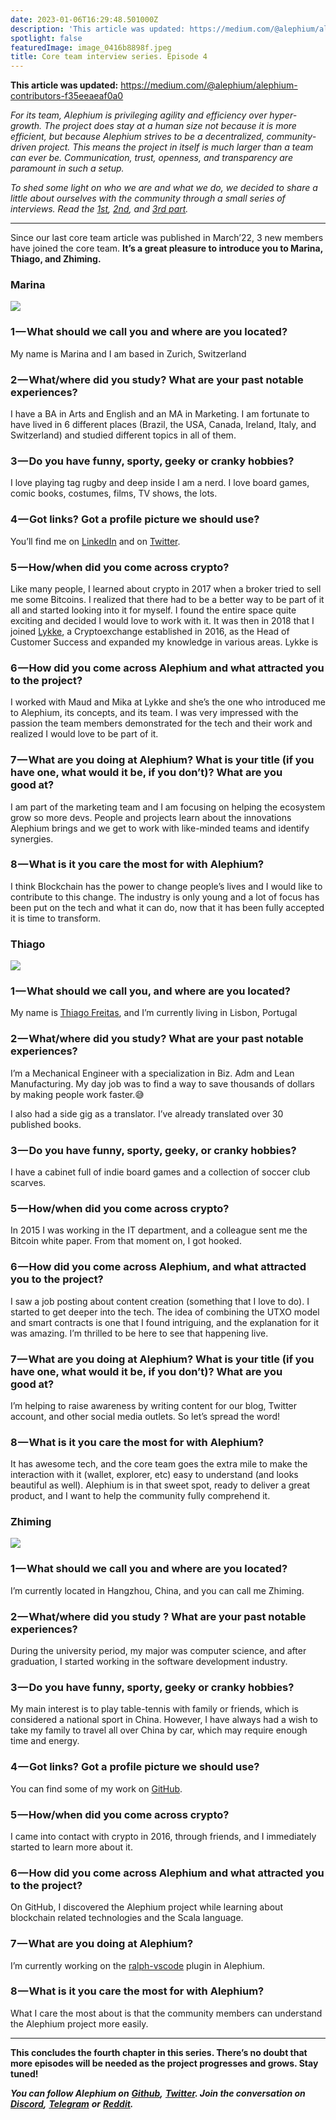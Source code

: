 ```yaml
---
date: 2023-01-06T16:29:48.501000Z
description: 'This article was updated: https://medium.com/@alephium/alephium-contributors-f35eeaeaf0a0'
spotlight: false
featuredImage: image_0416b8898f.jpeg
title: Core team interview series. Episode 4
---
```


**This article was updated:** <a href="https://medium.com/@alephium/alephium-contributors-f35eeaeaf0a0" class="markup--anchor markup--p-anchor" data-href="https://medium.com/@alephium/alephium-contributors-f35eeaeaf0a0" rel="nofollow" target="_blank">https://medium.com/@alephium/alephium-contributors-f35eeaeaf0a0</a>

_For its team, Alephium is privileging agility and efficiency over hyper-growth. The project does stay at a human size not because it is more efficient, but because Alephium strives to be a decentralized, community-driven project. This means the project in itself is much larger than a team can ever be. Communication, trust, openness, and transparency are paramount in such a setup._

_To shed some light on who we are and what we do, we decided to share a little about ourselves with the community through a small series of interviews. Read the_ <a href="https://medium.com/@alephium/core-team-interview-series-episode-1-3472f8295af6" class="markup--anchor markup--p-anchor" data-href="https://medium.com/@alephium/core-team-interview-series-episode-1-3472f8295af6" target="_blank"><em>1st</em></a>_,_ <a href="https://medium.com/@alephium/core-team-interview-series-episode-2-bec6e6908d2f" class="markup--anchor markup--p-anchor" data-href="https://medium.com/@alephium/core-team-interview-series-episode-2-bec6e6908d2f" target="_blank"><em>2nd</em></a>_, and_ <a href="https://medium.com/@alephium/core-team-interview-series-episode-3-64b6dacc1459" class="markup--anchor markup--p-anchor" data-href="https://medium.com/@alephium/core-team-interview-series-episode-3-64b6dacc1459" target="_blank"><em>3rd part</em></a>_._

---

Since our last core team article was published in March’22, 3 new members have joined the core team. **It’s a great pleasure to introduce you to Marina, Thiago, and Zhiming.**

### Marina

![](image_8b8c419deb.jpg)

### 1 — What should we call you and where are you located?

My name is Marina and I am based in Zurich, Switzerland

### 2 — What/where did you study? What are your past notable experiences?

I have a BA in Arts and English and an MA in Marketing. I am fortunate to have lived in 6 different places (Brazil, the USA, Canada, Ireland, Italy, and Switzerland) and studied different topics in all of them.

### 3 — Do you have funny, sporty, geeky or cranky hobbies?

I love playing tag rugby and deep inside I am a nerd. I love board games, comic books, costumes, films, TV shows, the lots.

### 4 — Got links? Got a profile picture we should use?

You’ll find me on <a href="https://www.linkedin.com/in/marina-miranda-de-mattos-667945130/" class="markup--anchor markup--p-anchor" data-href="https://www.linkedin.com/in/marina-miranda-de-mattos-667945130/" rel="noopener" target="_blank">LinkedIn</a> and on <a href="https://twitter.com/MarinadeMattos2" class="markup--anchor markup--p-anchor" data-href="https://twitter.com/MarinadeMattos2" rel="noopener" target="_blank">Twitter</a>.

### 5 — How/when did you come across crypto?

Like many people, I learned about crypto in 2017 when a broker tried to sell me some Bitcoins. I realized that there had to be a better way to be part of it all and started looking into it for myself. I found the entire space quite exciting and decided I would love to work with it. It was then in 2018 that I joined <a href="https://lykke.com/" class="markup--anchor markup--p-anchor" data-href="https://lykke.com/" rel="noopener" target="_blank">Lykke</a>, a Cryptoexchange established in 2016, as the Head of Customer Success and expanded my knowledge in various areas. Lykke is

### 6 — How did you come across Alephium and what attracted you to the project?

I worked with Maud and Mika at Lykke and she’s the one who introduced me to Alephium, its concepts, and its team. I was very impressed with the passion the team members demonstrated for the tech and their work and realized I would love to be part of it.

### 7 — What are you doing at Alephium? What is your title (if you have one, what would it be, if you don’t)? What are you good at?

I am part of the marketing team and I am focusing on helping the ecosystem grow so more devs. People and projects learn about the innovations Alephium brings and we get to work with like-minded teams and identify synergies.

### 8 — What is it you care the most for with Alephium?

I think Blockchain has the power to change people’s lives and I would like to contribute to this change. The industry is only young and a lot of focus has been put on the tech and what it can do, now that it has been fully accepted it is time to transform.

### Thiago

![](image_f6c929b29c.jpg)

### 1 — What should we call you, and where are you located?

My name is <a href="https://twitter.com/jameskbh" class="markup--anchor markup--p-anchor" data-href="https://twitter.com/jameskbh" rel="noopener" target="_blank">Thiago Freitas</a>, and I’m currently living in Lisbon, Portugal

### 2 — What/where did you study? What are your past notable experiences?

I’m a Mechanical Engineer with a specialization in Biz. Adm and Lean Manufacturing. My day job was to find a way to save thousands of dollars by making people work faster.😅

I also had a side gig as a translator. I’ve already translated over 30 published books.

### 3 — Do you have funny, sporty, geeky, or cranky hobbies?

I have a cabinet full of indie board games and a collection of soccer club scarves.

### 5 — How/when did you come across crypto?

In 2015 I was working in the IT department, and a colleague sent me the Bitcoin white paper. From that moment on, I got hooked.

### 6 — How did you come across Alephium, and what attracted you to the project?

I saw a job posting about content creation (something that I love to do). I started to get deeper into the tech. The idea of combining the UTXO model and smart contracts is one that I found intriguing, and the explanation for it was amazing. I’m thrilled to be here to see that happening live.

### 7 — What are you doing at Alephium? What is your title (if you have one, what would it be, if you don’t)? What are you good at?

I’m helping to raise awareness by writing content for our blog, Twitter account, and other social media outlets. So let’s spread the word!

### 8 — What is it you care the most for with Alephium?

It has awesome tech, and the core team goes the extra mile to make the interaction with it (wallet, explorer, etc) easy to understand (and looks beautiful as well). Alephium is in that sweet spot, ready to deliver a great product, and I want to help the community fully comprehend it.

### Zhiming

![](image_0c424f4045.jpg)

### 1 — What should we call you and where are you located?

I’m currently located in Hangzhou, China, and you can call me Zhiming.

### 2 — What/where did you study ? What are your past notable experiences?

During the university period, my major was computer science, and after graduation, I started working in the software development industry.

### 3 — Do you have funny, sporty, geeky or cranky hobbies?

My main interest is to play table-tennis with family or friends, which is considered a national sport in China. However, I have always had a wish to take my family to travel all over China by car, which may require enough time and energy.

### 4 — Got links? Got a profile picture we should use?

You can find some of my work on <a href="https://github.com/suyanlong" class="markup--anchor markup--p-anchor" data-href="https://github.com/suyanlong" rel="noopener" target="_blank">GitHub</a>.

### 5 — How/when did you come across crypto?

I came into contact with crypto in 2016, through friends, and I immediately started to learn more about it.

### 6 — How did you come across Alephium and what attracted you to the project?

On GitHub, I discovered the Alephium project while learning about blockchain related technologies and the Scala language.

### 7 — What are you doing at Alephium?

I’m currently working on the <a href="https://github.com/alephium/ralph-vscode" class="markup--anchor markup--p-anchor" data-href="https://github.com/alephium/ralph-vscode" rel="noopener" target="_blank">ralph-vscode</a> plugin in Alephium.

### 8 — What is it you care the most for with Alephium?

What I care the most about is that the community members can understand the Alephium project more easily.

---

**This concludes the fourth chapter in this series. There’s no doubt that more episodes will be needed as the project progresses and grows. Stay tuned!**

**_You can follow Alephium on_** <a href="https://github.com/alephium/" class="markup--anchor markup--p-anchor" data-href="https://github.com/alephium/" rel="noopener ugc nofollow noopener" target="_blank"><strong><em>Github</em></strong></a>**_,_** <a href="https://twitter.com/alephium" class="markup--anchor markup--p-anchor" data-href="https://twitter.com/alephium" rel="noopener ugc nofollow noopener" target="_blank"><strong><em>Twitter</em></strong></a>**_. Join the conversation on_** <a href="https://alephium.org/discord" class="markup--anchor markup--p-anchor" data-href="https://alephium.org/discord" rel="noopener ugc nofollow noopener" target="_blank"><strong><em>Discord</em></strong></a>**_,_** <a href="https://t.me/alephiumgroup" class="markup--anchor markup--p-anchor" data-href="https://t.me/alephiumgroup" rel="noopener ugc nofollow noopener" target="_blank"><strong><em>Telegram</em></strong></a> **_or_** <a href="https://www.reddit.com/r/alephium" class="markup--anchor markup--p-anchor" data-href="https://www.reddit.com/r/alephium" rel="noopener ugc nofollow noopener" target="_blank"><strong><em>Reddit</em></strong></a>**_._**
